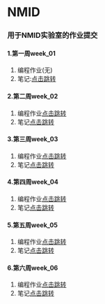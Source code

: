 # NMID

### 用于NMID实验室的作业提交
#### 1.第一周week_01
1. 编程作业(无)
2. 笔记:[点击跳转](https://github.com/dengjiawen8955/NMID/tree/master/week_01)

#### 2.第二周week_02

1. 编程作业[点击跳转](https://github.com/dengjiawen8955/NMID/tree/master/week_02)
2. 笔记[点击跳转](https://github.com/dengjiawen8955/NMID/tree/master/week_02/noteOfLearning)

#### 3.第三周week_03

1. 编程作业[点击跳转](https://github.com/dengjiawen8955/NMID/tree/master/week_03/programmingWork)
2. 笔记[点击跳转](https://github.com/dengjiawen8955/NMID/tree/master/week_03/noteOfLearning)

#### 4.第四周week_04

1. 编程作业[点击跳转](https://github.com/dengjiawen8955/NMID/tree/master/week_04/programmingWork)
2. 笔记[点击跳转](https://github.com/dengjiawen8955/NMID/tree/master/week_04/noteOfLearning)

#### 5.第五周week_05

1. 编程作业[点击跳转](https://github.com/dengjiawen8955/NMID/tree/master/week_05/programmingWork)
2. 笔记[点击跳转](https://github.com/dengjiawen8955/NMID/tree/master/week_05/noteOfLearning)
#### 6.第六周week_06

1. 编程作业[点击跳转](https://github.com/dengjiawen8955/NMID/tree/master/week_06/programmingWork)
2. 笔记[点击跳转](https://github.com/dengjiawen8955/NMID/tree/master/week_06/noteOfLearning)
